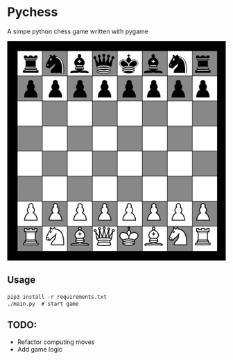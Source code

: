 # Pychess

A simpe python chess game written with pygame

<img src="/assets/pychess.png">

Usage
-----
```
pip3 install -r requirements.txt
./main.py  # start game
```
TODO:
-----
* Refactor computing moves
* Add game logic
